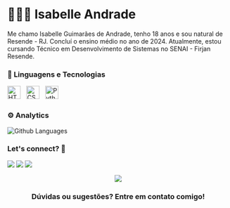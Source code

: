 # 👩🏻‍💻 Isabelle Andrade

Me chamo Isabelle Guimarães de Andrade, tenho 18 anos e sou natural de Resende - RJ. Concluí o ensino médio no ano de 2024. Atualmente, estou cursando Técnico em Desenvolvimento de Sistemas no SENAI - Firjan Resende. 

### 🤖 Linguagens e Tecnologias

<img 
    align="left" 
    alt="HTML"
    title="HTML" 
    width="30px" 
    style="padding-right: 10px;" 
    src="https://cdn.jsdelivr.net/gh/devicons/devicon@latest/icons/html5/html5-original.svg" 
/>
<img 
    align="left" 
    alt="CSS" 
    title="CSS"
    width="30px" 
    style="padding-right: 10px;" 
    src="https://cdn.jsdelivr.net/gh/devicons/devicon@latest/icons/css3/css3-original.svg" 
/>
<img 
    align="left" 
    alt="Python" 
    title="Python"
    width="30px" 
    style="padding-right: 10px;" 
    src="https://cdn.jsdelivr.net/gh/devicons/devicon@latest/icons/python/python-original.svg" 
/>
<br></br>
### ⚙️ Analytics 

![Github Languages](https://github-readme-stats.vercel.app/api/top-langs/?username=isabelle-andrade&layout=compact&count_private=true)

### Let's connect? 🤝 

<a href="https://www.linkedin.com/in/isabelle-andrade-429705318"><img src="https://img.shields.io/badge/LinkedIn-0077B5?style=for-the-badge&logo=linkedin&logoColor=white"/></a>
<a href="https://www.instagram.com/isabelle_deandrade/"><img src="https://img.shields.io/badge/Instagram-E4405F?style=for-the-badge&logo=instagram&logoColor=white"/></a>
<a href="mailto:isabelleandrade1109@gmail.com"><img src="https://img.shields.io/badge/Gmail-D14836?style=for-the-badge&logo=gmail&logoColor=white"/></a>

<p align="center"><img src="https://emojis.slackmojis.com/emojis/images/1450319445/46/question.gif?1450319445"/></p>  <h3 align="center">Dúvidas ou sugestões? Entre em contato comigo! </h3></p>
